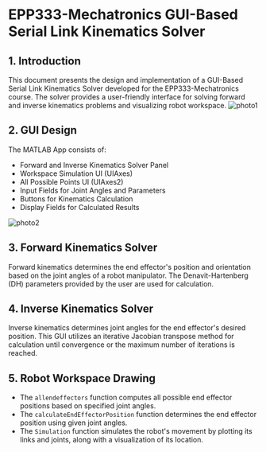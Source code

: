 # EPP333-Mechatronics GUI-Based Serial Link Kinematics Solver

## 1. Introduction
This document presents the design and implementation of a GUI-Based Serial Link Kinematics Solver developed for the EPP333-Mechatronics course. The solver provides a user-friendly interface for solving forward and inverse kinematics problems and visualizing robot workspace.
![photo1](/Validate1.png)

## 2. GUI Design
The MATLAB App consists of:
- Forward and Inverse Kinematics Solver Panel
- Workspace Simulation UI (UIAxes)
- All Possible Points UI (UIAxes2)
- Input Fields for Joint Angles and Parameters
- Buttons for Kinematics Calculation
- Display Fields for Calculated Results

![photo2](/Validate2.png)

## 3. Forward Kinematics Solver
Forward kinematics determines the end effector's position and orientation based on the joint angles of a robot manipulator. The Denavit-Hartenberg (DH) parameters provided by the user are used for calculation.

## 4. Inverse Kinematics Solver
Inverse kinematics determines joint angles for the end effector's desired position. This GUI utilizes an iterative Jacobian transpose method for calculation until convergence or the maximum number of iterations is reached.

## 5. Robot Workspace Drawing
- The `allendeffectors` function computes all possible end effector positions based on specified joint angles.
- The `calculateEndEffectorPosition` function determines the end effector position using given joint angles.
- The `Simulation` function simulates the robot's movement by plotting its links and joints, along with a visualization of its location.
